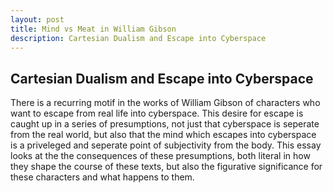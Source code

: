 ```yaml
---
layout: post
title: Mind vs Meat in William Gibson
description: Cartesian Dualism and Escape into Cyberspace
---
```


## Cartesian Dualism and Escape into Cyberspace ##

There is a recurring motif in the works of William Gibson of characters who want to escape from real life into cyberspace. This desire for escape is caught up in a series of presumptions, not just that cyberspace is seperate from the real world, but also that the mind which escapes into cyberspace is a priveleged and seperate point of subjectivity from the body. This essay looks at the the consequences of these presumptions, both literal in how they shape the course of these texts, but also the figurative significance for these characters and what happens to them. 

